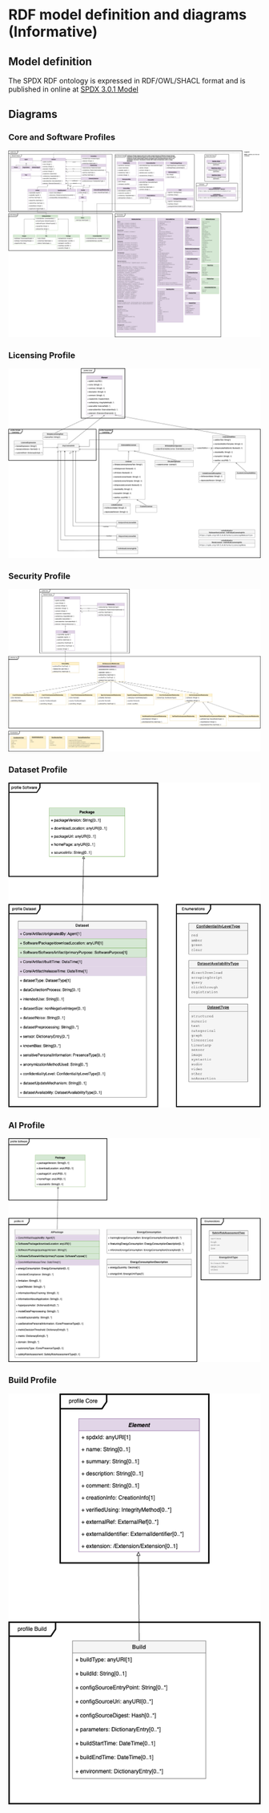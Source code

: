 # RDF model definition and diagrams (Informative)

## Model definition

The SPDX RDF ontology is expressed in RDF/OWL/SHACL format
and is published in online at
[SPDX 3.0.1 Model](https://spdx.org/rdf/3.0.1/spdx-model.ttl)


## Diagrams

### Core and Software Profiles

[![Core and Software Profiles diagram][fig_core_software]][fig_core_software]

### Licensing Profile

[![Licensing Profile diagram][fig_licensing]][fig_licensing]

### Security Profile

[![Security Profile diagram][fig_security]][fig_security]

### Dataset Profile

[![Dataset Profile diagram][fig_dataset]][fig_dataset]

### AI Profile

[![AI Profile diagram][fig_ai]][fig_ai]

### Build Profile

[![Build Profile diagram][fig_build]][fig_build]

[fig_core_software]: ../images/model-core-software.png "SPDX 3.0 Core and Software Profiles diagram"
[fig_ai]: ../images/model-ai.png "SPDX 3.0 AI Profile diagram"
[fig_build]: ../images/model-build.png "SPDX 3.0 Build Profile diagram"
[fig_dataset]: ../images/model-dataset.png "SPDX 3.0 Dataset Profile diagram"
[fig_licensing]: ../images/model-licensing.png "SPDX 3.0 Licensing Profile diagram"
[fig_security]: ../images/model-security.png "SPDX 3.0 Security Profile diagram"
